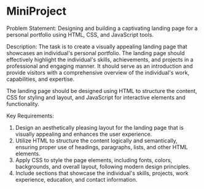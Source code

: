 # MiniProject
Problem Statement:
Designing and building a captivating landing page for a personal portfolio using HTML, CSS, and JavaScript tools.

Description:
The task is to create a visually appealing landing page that showcases an individual's personal portfolio. The landing page should effectively highlight the individual's skills, achievements, and projects in a professional and engaging manner. It should serve as an introduction and provide visitors with a comprehensive overview of the individual's work, capabilities, and expertise.

The landing page should be designed using HTML to structure the content, CSS for styling and layout, and JavaScript for interactive elements and functionality.

Key Requirements:
1. Design an aesthetically pleasing layout for the landing page that is visually appealing and enhances the user experience.
2. Utilize HTML to structure the content logically and semantically, ensuring proper use of headings, paragraphs, lists, and other HTML elements.
3. Apply CSS to style the page elements, including fonts, colors, backgrounds, and overall layout, following modern design principles.
4. Include sections that showcase the individual's skills, projects, work experience, education, and contact information.
